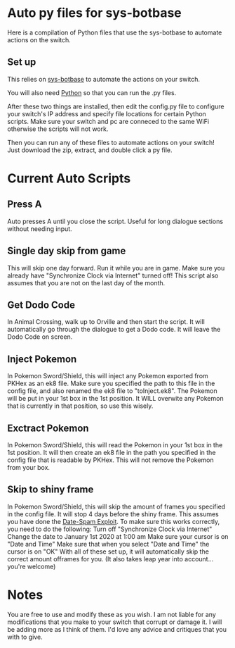 # Auto py files for sys-botbase
Here is a compilation of Python files that use the sys-botbase to automate actions on the switch.

## Set up
This relies on [sys-botbase](https://github.com/olliz0r/sys-botbase) to automate the actions on your switch.

You will also need [Python](https://www.python.org/downloads/) so that you can run the .py files.

After these two things are installed, then edit the config.py file to configure your switch's IP address and specify file locations for certain Python scripts. Make sure your switch and pc are conneced to the same WiFi otherwise the scripts will not work.

Then you can run any of these files to automate actions on your switch! Just download the zip, extract, and double click a py file.

# Current Auto Scripts

## Press A
Auto presses A until you close the script. Useful for long dialogue sections without needing input.

## Single day skip from game
This will skip one day forward. Run it while you are in game. Make sure you already have "Synchronize Clock via Internet" turned off! This script also assumes that you are not on the last day of the month.

## Get Dodo Code
In Animal Crossing, walk up to Orville and then start the script. It will automatically go through the dialogue to get a Dodo code. It will leave the Dodo Code on screen.

## Inject Pokemon
In Pokemon Sword/Shield, this will inject any Pokemon exported from PKHex as an ek8 file. Make sure you specified the path to this file in the config file, and also renamed the ek8 file to "toInject.ek8". The Pokemon will be put in your 1st box in the 1st position. It WILL overwite any Pokemon that is currently in that position, so use this wisely.

## Exctract Pokemon
In Pokemon Sword/Shield, this will read the Pokemon in your 1st box in the 1st position. It will then create an ek8 file in the path you specified in the config file that is readable by PKHex. This will not remove the Pokemon from your box.

## Skip to shiny frame
In Pokemon Sword/Shield, this will skip the amount of frames you specified in the config file. It will stop 4 days before the shiny frame. This assumes you have done the [Date-Spam Exploit](https://www.youtube.com/watch?v=CUTpProiDwU). To make sure this works correctly, you need to do the following:
  Turn off "Synchronize Clock via Internet"
  Change the date to January 1st 2020 at 1:00 am
  Make sure your cursor is on "Date and Time"
  Make sure that when you select "Date and Time" the cursor is on "OK"
With all of these set up, it will automatically skip the correct amount offrames for you. (It also takes leap year into account... you're welcome)

# Notes
You are free to use and modify these as you wish. I am not liable for any modifications that you make to your switch that corrupt or damage it. I will be adding more as I think of them. I'd love any advice and critiques that you with to give.
